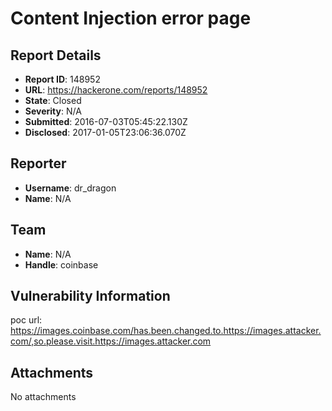 # Content Injection error page

## Report Details
- **Report ID**: 148952
- **URL**: https://hackerone.com/reports/148952
- **State**: Closed
- **Severity**: N/A
- **Submitted**: 2016-07-03T05:45:22.130Z
- **Disclosed**: 2017-01-05T23:06:36.070Z

## Reporter
- **Username**: dr_dragon
- **Name**: N/A

## Team
- **Name**: N/A
- **Handle**: coinbase

## Vulnerability Information
poc url: https://images.coinbase.com/has.been.changed.to.https://images.attacker.com/,so.please.visit.https://images.attacker.com

## Attachments
No attachments
